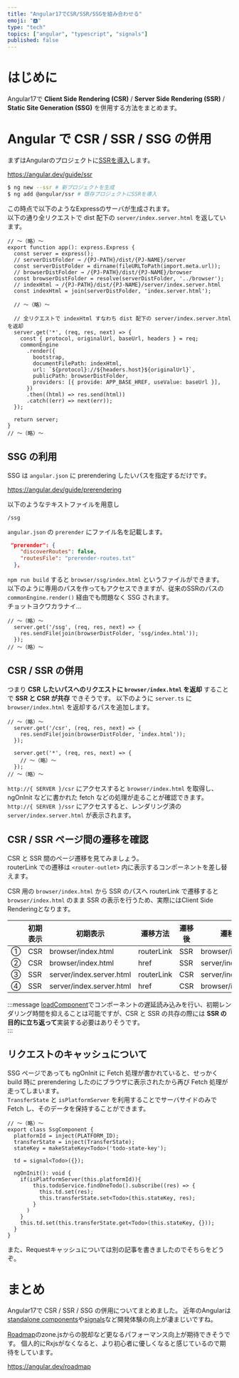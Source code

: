 ```yaml
---
title: "Angular17でCSR/SSR/SSGを組み合わせる"
emoji: "🅰️"
type: "tech"
topics: ["angular", "typescript", "signals"]
published: false
---
```


# はじめに
Angular17で **Client Side Rendering (CSR)** / **Server Side Rendering (SSR)** / **Static Site Generation (SSG)** を併用する方法をまとめます。

# Angular で CSR / SSR / SSG の併用
まずはAngularのプロジェクトに[SSRを導入](https://angular.dev/guide/ssr)します。  

https://angular.dev/guide/ssr

```sh
$ ng new --ssr # 新プロジェクトを生成
$ ng add @angular/ssr # 既存プロジェクトにSSRを導入
```

この時点で以下のようなExpressのサーバが生成されます。  
以下の通り全リクエストで dist 配下の `server/index.server.html` を返しています。  

```ts: server.ts
// 〜（略）〜
export function app(): express.Express {
  const server = express();
  // serverDistFolder → /{PJ-PATH}/dist/{PJ-NAME}/server
  const serverDistFolder = dirname(fileURLToPath(import.meta.url));
  // browserDistFolder → /{PJ-PATH}/dist/{PJ-NAME}/browser
  const browserDistFolder = resolve(serverDistFolder, '../browser');
  // indexHtml → /{PJ-PATH}/dist/{PJ-NAME}/server/index.server.html
  const indexHtml = join(serverDistFolder, 'index.server.html');

  // 〜（略）〜

  // 全リクエストで indexHtml すなわち dist 配下の server/index.server.html を返却
  server.get('*', (req, res, next) => {
    const { protocol, originalUrl, baseUrl, headers } = req;
    commonEngine
      .render({
        bootstrap,
        documentFilePath: indexHtml,
        url: `${protocol}://${headers.host}${originalUrl}`,
        publicPath: browserDistFolder,
        providers: [{ provide: APP_BASE_HREF, useValue: baseUrl }],
      })
      .then((html) => res.send(html))
      .catch((err) => next(err));
  });

  return server;
}
// 〜（略）〜
```
## SSG の利用
SSG は `angular.json` に prerendering したいパスを指定するだけです。  

https://angular.dev/guide/prerendering

以下のようなテキストファイルを用意し

```txt: prerender-routes.txt
/ssg
```

`angular.json` の `prerender` にファイル名を記載します。  

```json
 "prerender": {
    "discoverRoutes": false,
    "routesFile": "prerender-routes.txt"
  },
```

`npm run build` すると `browser/ssg/index.html` というファイルができます。  
以下のように専用のパスを作ってもアクセスできますが、従来のSSRのパスの `commonEngine.render()` 経由でも問題なく SSG されます。  
チョットヨクワカラナイ...  

```ts: server.ts
// 〜（略）〜
  server.get('/ssg', (req, res, next) => {
    res.sendFile(join(browserDistFolder, 'ssg/index.html'));
  });
// 〜（略）〜
```


## CSR / SSR の併用
つまり **CSR したいパスへのリクエストに `browser/index.html` を返却** することで **SSR と CSR が共存** できそうです。
以下のように `server.ts` に `browser/index.html` を返却するパスを追加します。  

```ts: server.ts
// 〜（略）〜
  server.get('/csr', (req, res, next) => {
    res.sendFile(join(browserDistFolder, 'index.html'));
  });

  server.get('*', (req, res, next) => {
    // 〜（略）〜
  });
// 〜（略）〜
```

`http://{ SERVER }/csr` にアクセスすると `browser/index.html` を取得し、ngOnInit などに書かれた fetch などの処理が走ることが確認できます。  
`http://{ SERVER }/ssr` にアクセスすると、レンダリング済の `server/index.server.html` が表示されます。  

## CSR / SSR ページ間の遷移を確認
CSR と SSR 間のページ遷移を見てみましょう。  
routerLink での遷移は `<router-outlet>` 内に表示するコンポーネントを差し替えます。  

CSR 用の `browser/index.html` から SSR のパスへ routerLink で遷移すると`browser/index.html` のまま SSR の表示を行うため、実際にはClient Side Renderingとなります。  

| | 初期表示 | 初期表示 | 遷移方法 | 遷移後 | 遷移後ページ |
| ---- | ---- | ---- | ---- | ---- | ---- |
| ① | CSR | browser/index.html | routerLink | SSR | browser/index.html |
| ② | CSR | browser/index.html | href | SSR | server/index.server.html |
| ③ | SSR | server/index.server.html | routerLink | CSR | server/index.server.html |
| ④ | SSR | server/index.server.html | href | CSR | browser/index.html |

:::message
[loadComponent](https://zenn.dev/lacolaco/books/angular-standalone-components/viewer/routing#%E3%82%B9%E3%82%BF%E3%83%B3%E3%83%89%E3%82%A2%E3%83%AD%E3%83%B3%E3%82%B3%E3%83%B3%E3%83%9D%E3%83%BC%E3%83%8D%E3%83%B3%E3%83%88%E3%82%92%E4%BD%BF%E3%81%A3%E3%81%9F%E3%83%AB%E3%83%BC%E3%83%86%E3%82%A3%E3%83%B3%E3%82%B0)でコンポーネントの遅延読み込みを行い、初期レンダリング時間を抑えることは可能ですが、CSR と SSR の共存の際には **SSR の目的に立ち返って**実装する必要はありそうです。  
:::

## リクエストのキャッシュについて
SSG ページであっても ngOnInit に Fetch 処理が書かれていると、せっかく build 時に prerendering したのにブラウザに表示されたから再び Fetch 処理が走ってしまいます。  
`TransferState` と `isPlatformServer` を利用することでサーバサイドのみで Fetch し、そのデータを保持することができます。  

```ts: ssg.component.ts
// 〜（略）〜
export class SsgComponent {
  platformId = inject(PLATFORM_ID);
  transferState = inject(TransferState);
  stateKey = makeStateKey<Todo>('todo-state-key');

  td = signal<Todo>({});

  ngOnInit(): void {
    if(isPlatformServer(this.platformId)){
        this.todoService.findOneTodo().subscribe((res) => {
          this.td.set(res);
          this.transferState.set<Todo>(this.stateKey, res);
        }
      )
    }
    this.td.set(this.transferState.get<Todo>(this.stateKey, {}));
  }
}
```

また、Requestキャッシュについては別の記事を書きましたのでそちらをどうぞ。  


# まとめ
Angular17で CSR / SSR / SSG の併用についてまとめました。
近年のAngularは [standalone components](https://angular.io/guide/standalone-components)や[signals](https://angular.dev/guide/signals)など開発体験の向上が凄まじいですね。  

[Roadmap](https://angular.dev/roadmap#improve-runtime-performance-and-make-zonejs-optional)のzone.jsからの脱却など更なるパフォーマンス向上が期待できそうです。
個人的にRxjsがなくなると、より初心者に優しくなると感じているので期待をしています。  

https://angular.dev/roadmap